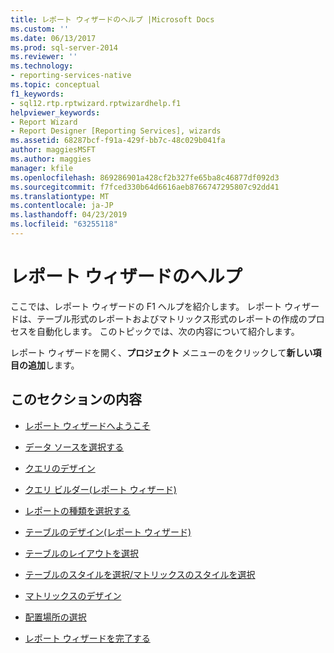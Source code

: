 ```yaml
---
title: レポート ウィザードのヘルプ |Microsoft Docs
ms.custom: ''
ms.date: 06/13/2017
ms.prod: sql-server-2014
ms.reviewer: ''
ms.technology:
- reporting-services-native
ms.topic: conceptual
f1_keywords:
- sql12.rtp.rptwizard.rptwizardhelp.f1
helpviewer_keywords:
- Report Wizard
- Report Designer [Reporting Services], wizards
ms.assetid: 68287bcf-f91a-429f-bb7c-48c029b041fa
author: maggiesMSFT
ms.author: maggies
manager: kfile
ms.openlocfilehash: 869286901a428cf2b327fe65ba8c46877df092d3
ms.sourcegitcommit: f7fced330b64d6616aeb8766747295807c92dd41
ms.translationtype: MT
ms.contentlocale: ja-JP
ms.lasthandoff: 04/23/2019
ms.locfileid: "63255118"
---
```

# <a name="report-wizard-help"></a>レポート ウィザードのヘルプ
  ここでは、レポート ウィザードの F1 ヘルプを紹介します。 レポート ウィザードは、テーブル形式のレポートおよびマトリックス形式のレポートの作成のプロセスを自動化します。 このトピックでは、次の内容について紹介します。  
  
 レポート ウィザードを開く、**プロジェクト** メニューのをクリックして**新しい項目の追加**します。  
  
## <a name="in-this-section"></a>このセクションの内容  
  
-   [レポート ウィザードへようこそ](../../2014/reporting-services/welcome-to-the-report-wizard.md)  
  
-   [データ ソースを選択する](../../2014/reporting-services/select-the-data-source.md)  
  
-   [クエリのデザイン](../../2014/reporting-services/design-the-query.md)  
  
-   [クエリ ビルダー&#40;レポート ウィザード&#41;](../../2014/reporting-services/query-builder-report-wizard.md)  
  
-   [レポートの種類を選択する](../../2014/reporting-services/select-the-report-type.md)  
  
-   [テーブルのデザイン&#40;レポート ウィザード&#41;](../../2014/reporting-services/design-the-table-report-wizard.md)  
  
-   [テーブルのレイアウトを選択](../../2014/reporting-services/choose-the-table-layout.md)  
  
-   [テーブルのスタイルを選択/マトリックスのスタイルを選択](../../2014/reporting-services/choose-the-table-style-or-choose-the-matrix-style.md)  
  
-   [マトリックスのデザイン](../../2014/reporting-services/design-the-matrix.md)  
  
-   [配置場所の選択](../../2014/reporting-services/choose-the-deployment-location.md)  
  
-   [レポート ウィザードを完了する](../../2014/reporting-services/complete-the-report-wizard.md)  
  
  
